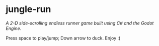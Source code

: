 # jungle-run
_A 2-D side-scrolling endless runner game built using C# and the Godot Engine_. 

Press space to play/jump; Down arrow to duck. Enjoy :)


